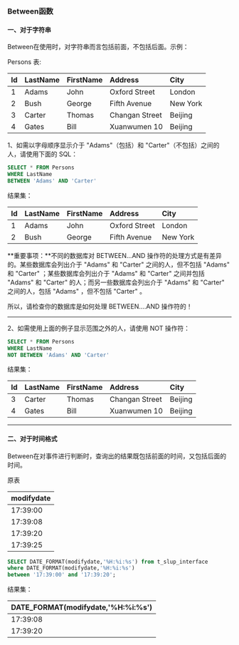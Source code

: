 ### Between函数

#### 一、对于字符串

Between在使用时，对字符串而言包括前面，不包括后面。示例：

Persons 表:

| Id   | LastName | FirstName | Address        | City     |
| :--- | :------- | :-------- | :------------- | :------- |
| 1    | Adams    | John      | Oxford Street  | London   |
| 2    | Bush     | George    | Fifth Avenue   | New York |
| 3    | Carter   | Thomas    | Changan Street | Beijing  |
| 4    | Gates    | Bill      | Xuanwumen 10   | Beijing  |

1、如需以字母顺序显示介于 "Adams"（包括）和 "Carter"（不包括）之间的人，请使用下面的 SQL：

```sql
SELECT * FROM Persons
WHERE LastName
BETWEEN 'Adams' AND 'Carter'
```

结果集：

| Id   | LastName | FirstName | Address       | City     |
| :--- | :------- | :-------- | :------------ | :------- |
| 1    | Adams    | John      | Oxford Street | London   |
| 2    | Bush     | George    | Fifth Avenue  | New York |

**重要事项：**不同的数据库对 BETWEEN...AND 操作符的处理方式是有差异的。某些数据库会列出介于 "Adams" 和 "Carter" 之间的人，但不包括 "Adams" 和 "Carter" ；某些数据库会列出介于 "Adams" 和 "Carter" 之间并包括 "Adams" 和 "Carter" 的人；而另一些数据库会列出介于 "Adams" 和 "Carter" 之间的人，包括 "Adams" ，但不包括 "Carter" 。

所以，请检查你的数据库是如何处理 BETWEEN....AND 操作符的！

---

2、如需使用上面的例子显示范围之外的人，请使用 NOT 操作符：

```sql
SELECT * FROM Persons
WHERE LastName
NOT BETWEEN 'Adams' AND 'Carter'
```

结果集：

| Id   | LastName | FirstName | Address        | City    |
| :--- | :------- | :-------- | :------------- | :------ |
| 3    | Carter   | Thomas    | Changan Street | Beijing |
| 4    | Gates    | Bill      | Xuanwumen 10   | Beijing |

---

#### 二、对于时间格式

Between在对事件进行判断时，查询出的结果既包括前面的时间，又包括后面的时间。

原表

| modifydate |
| ---------- |
| 17:39:00   |
| 17:39:08   |
| 17:39:20   |
| 17:39:25   |

~~~sql
SELECT DATE_FORMAT(modifydate,'%H:%i:%s') from t_slup_interface
where DATE_FORMAT(modifydate,'%H:%i:%s') 
between '17:39:00' and '17:39:20';
~~~

结果集：

| DATE_FORMAT(modifydate,'%H:%i:%s') |
| ---------------------------------- |
| 17:39:08                           |
| 17:39:20                           |

